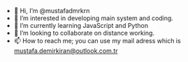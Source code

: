 - 👋 Hi, I’m @mustafadmrkrn
- 👀 I’m interested in developing main system and coding.
- 🌱 I’m currently learning JavaScript and Python
- 💞️ I’m looking to collaborate on distance working.
- 📫 How to reach me; you can use my mail adress which is mustafa.demirkiran@outlook.com.tr

<!---
mustafadmrkrn/mustafadmrkrn is a ✨ special ✨ repository because its `README.md` (this file) appears on your GitHub profile.
You can click the Preview link to take a look at your changes.
--->

